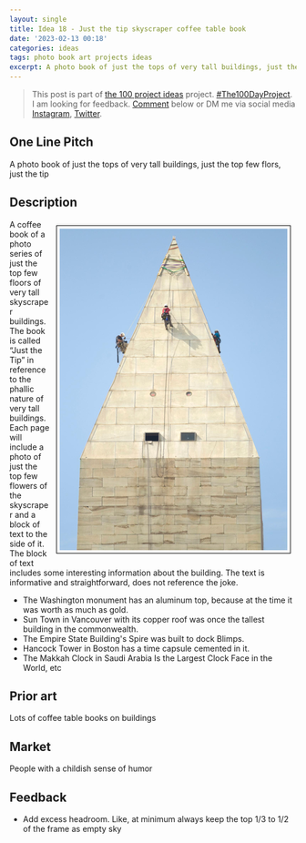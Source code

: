 ```yaml
---
layout: single
title: Idea 18 - Just the tip skyscraper coffee table book
date: '2023-02-13 00:18'
categories: ideas
tags: photo book art projects ideas
excerpt: A photo book of just the tops of very tall buildings, just the top few flors, just the tip
---
```


> This post is part of [the 100 project ideas](https://blog.abluestar.com/projects/2023-100-ideas/) project. [#The100DayProject](https://www.the100dayproject.org/). I am looking for feedback. <a href='#utterances-comments'>Comment</a> below or DM me via social media <a href="https://instagram.com/funvill" rel="nofollow noopener noreferrer"><i class="fab fa-fw fa-instagram" aria-hidden="true"></i><span class="label">Instagram</span></a>, <a href="https://twitter.com/funvill" rel="nofollow noopener noreferrer"><i class="fab fa-fw fa-twitter" aria-hidden="true"></i><span class="label">Twitter</span></a>.

## One Line Pitch

A photo book of just the tops of very tall buildings, just the top few flors, just the tip

## Description

<img src="/public/uploads/2023/the-washington-monument.png" alt="Screaming" style="float: right; margin: 10px; max-width: 400px; border: 1px solid black; padding: 5px"/>A coffee book of a photo series of just the top few floors of very tall skyscraper buildings. The book is called “Just the Tip” in reference to the phallic nature of very tall buildings. Each page will include a photo of just the top few flowers of the skyscraper and a block of text to the side of it. The block of text includes some interesting information about the building. The text is informative and straightforward, does not reference the joke.

- The Washington monument has an aluminum top, because at the time it was worth as much as gold.
- Sun Town in Vancouver with its copper roof was once the tallest building in the commonwealth.
- The Empire State Building's Spire was built to dock Blimps.
- Hancock Tower in Boston has a time capsule cemented in it.
- The Makkah Clock in Saudi Arabia Is the Largest Clock Face in the World, etc

## Prior art

Lots of coffee table books on buildings

## Market

People with a childish sense of humor

## Feedback

- Add excess headroom. Like, at minimum always keep the top 1/3 to 1/2 of the frame as empty sky
